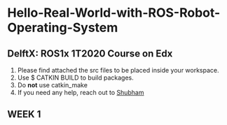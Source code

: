 # Hello-Real-World-with-ROS-Robot-Operating-System
## DelftX: ROS1x  1T2020 Course on Edx
1. Please find attached the src files to be placed inside your workspace.
2. Use $ CATKIN BUILD to build packages.
3. Do **not** use catkin_make
4. If you need any help, reach out to [Shubham](https://in.linkedin.com/in/shubhamwani "Linkedin Profile")
## WEEK 1

